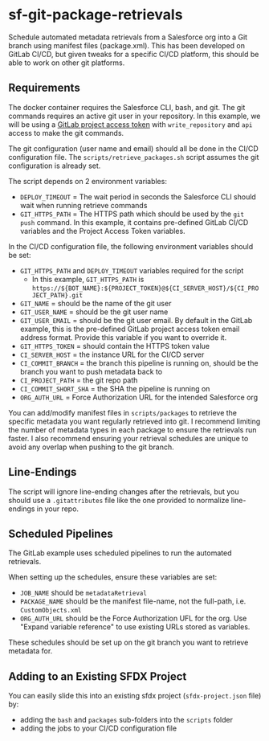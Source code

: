 # sf-git-package-retrievals
Schedule automated metadata retrievals from a Salesforce org into a Git branch using manifest files (package.xml). This has been developed on GitLab CI/CD, but given tweaks for a specific CI/CD platform, this should be able to work on other git platforms.

## Requirements

The docker container requires the Salesforce CLI, bash, and git. The git commands requires an active git user in your repository. In this example, we will be using a [GitLab project access token](https://docs.gitlab.com/ee/user/project/settings/project_access_tokens.html) with `write_repository` and `api` access to make the git commands.

The git configuration (user name and email) should all be done in the CI/CD configuration file. The `scripts/retrieve_packages.sh` script assumes the git configuration is already set. 

The script depends on 2 environment variables:
- `DEPLOY_TIMEOUT` = The wait period in seconds the Salesforce CLI should wait when running retrieve commands
- `GIT_HTTPS_PATH` = The HTTPS path which should be used by the `git push` command. In this example, it contains pre-defined GitLab CI/CD variables and the Project Access Token variables.

In the CI/CD configuration file, the following environment variables should be set:
- `GIT_HTTPS_PATH` and `DEPLOY_TIMEOUT` variables required for the script
  - In this example, `GIT_HTTPS_PATH` is `https://${BOT_NAME}:${PROJECT_TOKEN}@${CI_SERVER_HOST}/${CI_PROJECT_PATH}.git`
- `GIT_NAME` = should be the name of the git user
- `GIT_USER_NAME` = should be the git user name
- `GIT_USER_EMAIL` = should be the git user email. By default in the GitLab example, this is the pre-defined GitLab project access token email address format. Provide this variable if you want to override it.
- `GIT_HTTPS_TOKEN` = should contain the HTTPS token value 
- `CI_SERVER_HOST` = the instance URL for the CI/CD server
- `CI_COMMIT_BRANCH` = the branch this pipeline is running on, should be the branch you want to push metadata back to
- `CI_PROJECT_PATH` = the git repo path
- `CI_COMMIT_SHORT_SHA` = the SHA the pipeline is running on
- `ORG_AUTH_URL` = Force Authorization URL for the intended Salesforce org

You can add/modify manifest files in `scripts/packages` to retrieve the specific metadata you want regularly retrieved into git. I recommend limiting the number of metadata types in each package to ensure the retrievals run faster. I also recommend ensuring your retrieval schedules are unique to avoid any overlap when pushing to the git branch.

## Line-Endings

The script will ignore line-ending changes after the retrievals, but you should use a `.gitattributes` file like the one provided to normalize line-endings in your repo.

## Scheduled Pipelines

The GitLab example uses scheduled pipelines to run the automated retrievals. 

When setting up the schedules, ensure these variables are set:
- `JOB_NAME` should be `metadataRetrieval`
- `PACKAGE_NAME` should be the manifest file-name, not the full-path, i.e. `CustomObjects.xml`
- `ORG_AUTH_URL` should be the Force Authorization UFL for the org. Use "Expand variable reference" to use existing URLs stored as variables.

These schedules should be set up on the git branch you want to retrieve metadata for.

## Adding to an Existing SFDX Project

You can easily slide this into an existing sfdx project (`sfdx-project.json` file) by:
- adding the `bash` and `packages` sub-folders into the `scripts` folder
- adding the jobs to your CI/CD configuration file
